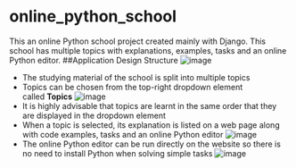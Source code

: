 # online_python_school
This an online Python school project created mainly with Django. This school has multiple topics with explanations, examples, tasks and an online Python editor.
##Application Design Structure
![image](https://github.com/PolarBearPolar/online_python_school/assets/88388315/2da286d1-4e46-4511-bac3-1d2412f89fd2)
- The studying material of the school is split into multiple topics
- Topics can be chosen from the top-right dropdown element called **Topics**
![image](https://github.com/PolarBearPolar/online_python_school/assets/88388315/4e859ebe-2717-45c6-8a74-f65245888a31)
- It is highly advisable that topics are learnt in the same order that they are displayed in the dropdown element
- When a topic is selected, its explanation is listed on a web page along with code examples, tasks and an online Python editor
![image](https://github.com/PolarBearPolar/online_python_school/assets/88388315/fc71161e-a53f-449f-abe4-741d337344e3)
- The online Python editor can be run directly on the website so there is no need to install Python when solving simple tasks
![image](https://github.com/PolarBearPolar/online_python_school/assets/88388315/f89ada37-8d15-4c32-8f9d-71e81bb79621)
